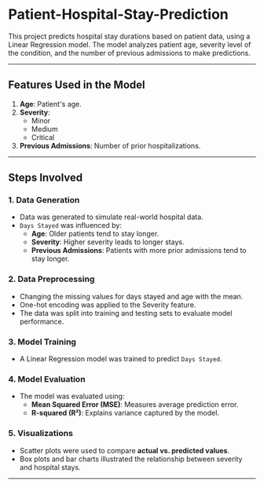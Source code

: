 # Patient-Hospital-Stay-Prediction

This project predicts hospital stay durations based on patient data, using a Linear Regression model. The model analyzes patient age, severity level of the condition, and the number of previous admissions to make predictions.

---

## Features Used in the Model

1. **Age**: Patient's age.
2. **Severity**:
   - Minor
   - Medium
   - Critical
3. **Previous Admissions**: Number of prior hospitalizations.

---

## Steps Involved

### 1. Data Generation
- Data was generated to simulate real-world hospital data.
- `Days Stayed` was influenced by:
  - **Age**: Older patients tend to stay longer.
  - **Severity**: Higher severity leads to longer stays.
  - **Previous Admissions**: Patients with more prior admissions tend to stay longer.

### 2. Data Preprocessing
- Changing the missing values for days stayed and age with the mean.
- One-hot encoding was applied to the Severity feature.
- The data was split into training and testing sets to evaluate model performance.

### 3. Model Training
- A Linear Regression model was trained to predict `Days Stayed`.

### 4. Model Evaluation
- The model was evaluated using:
  - **Mean Squared Error (MSE)**: Measures average prediction error.
  - **R-squared (R²)**: Explains variance captured by the model.

### 5. Visualizations
- Scatter plots were used to compare **actual vs. predicted values**.
- Box plots and bar charts illustrated the relationship between severity and hospital stays.
---
